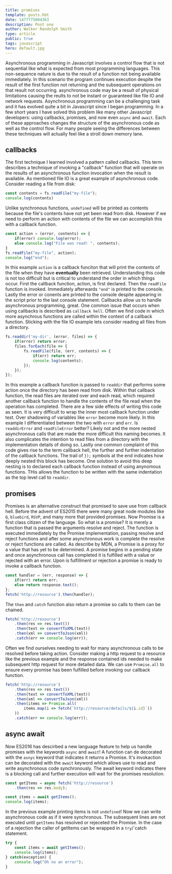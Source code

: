 ```yaml
---
title: promises
template: posts.hbt
date: 1477775004363
description: Post one
author: Walker Randolph Smith
type: article
public: true
tags: javascript
hero: default.jpg
---
```


Asynchronous programming in Javascript involves a control flow that is not sequential like what is
expected from most programming languages. This non-sequence nature is due to the result of a function
not being available immediately. In this scenario the program continues execution despite the result of the first
function not returning and the subsequent operations on that result not occurring. asynchronous code may be a result of
physical limitations causing the reults to not be instant or guaranteed like file IO and network requests.
Asynchronous programming can be a challenging task and it has evolved quite a bit in Javascript since I began programming.
In a few short years I have solved this problem like many other Javascript developers: using callbacks, promises, and now
even `async` and `await`. Each of these approaches changes the structure of the asynchronous code as well as the control flow.
For many people seeing the differences between these techniques will actually feel like a stroll down memory lane.

## callbacks

The first technique I learned involved a pattern called callbacks. This term describes a technique of invoking a "callback"
function that will operate on the results of an asynchronous function invocation when the result is available. As mentioned
file IO is a great example of asynchronous code. Consider reading a file from disk:
```js
const contents = fs.readFile("my-file");
console.log(contents)
```

Unlike synchronous functions, `undefined` will be printed as contents because the file's contents have not yet been read from disk.
However if we need to perform an action with contents of the file we can accomplish this with a callback function.

```js
const action = (error, contents) => {
    if(error) console.log(error);
    else console.log("File was read! ", contents);
}
fs.readFile("my-file", action);
console.log("end");
```

In this example `action` is a callback funciton that will print the contents of the file when they have **eventually**
been retrieved. Understanding this code is not too difficult but is critical to understand the order in which things occur.
First the callback function, action, is first declared. Then the `readFile` function is invoked. Immediately afterwards
`"end"` is printed to the console. Lastly the error or conents are printed to the console despite appearing
in the script prior to the last console statement. Callbacks allow us to handle asynchronous programming, great.
One common issue that occurs when using callbacks is described as `callback hell`. Often we find code in which
more asynchrous functions are called within the context of a callback function. Sticking with the file IO example lets
consider reading all files from a directory.

```js
fs.readdir('my-dir', (error, files) => {
    if(error) return error;
    files.forEach(file => {
        fs.readFile(file, (err, contents) => {
            if(err) return err;
            console.log(contents);
        });
    });
});
```

In this example a callback function is passed to `readdir` that performs some action once the directory has been read from disk.
Within that callback function, the read files are iterated over and each read, which required another callback function
to handle the contents of the file read when the operation has completed. There are a few side effects of writing this code as
seen. It is very difficult to wrap the inner most callback function under test. Over shadowing of variables
like `error` become more likely. In this example I differentiated between the two with `error` and `err`. Is `readdirError`
and `readFileError` better? Likely not and the more nested asynchronous calls that are made the more difficult this naming
becomes. It also complicates the intention to read files from a directory with the implementation details of doing so.
Lastly one common complaint of this code gives rise to the term callback hell, the further and further indentation of the callback functions.
The trail of `});` symbols at the end indicates how deeply nested this block has become. One solution to avoid this deep nesting is to
declared each callback function instead of using anynomous functions. THis allows the function to be written with the same
indentation as the top level call to `readdir`.

## promises

Promises is an alternative construct that promised to save use from callback hell. Before the advent of ES2015 there
were many great node modules like `Q`, `bluebird`, `RSVP`, and many more that provided promises. Now Promise is a first class
citizen of the language. So what is a promise? It is merely a function that is passed the arguments resolve and reject.
The function is executed immediately by the Promise implementation, passing resolve and reject functions and after
some asynchronous work is complete the resolve or reject functions are called. As describe by MDN, a Promise is a proxy
for a value that has yet to be determined. A promise begins in a pending state and once asynchronous call has completed
it is fulfilled with a value or rejected with an error. Upon is fulfillment or rejection a promise is ready to invoke a callback function.
```js
const handler = (err, response) => {
    if(err) return err;
    else return response.text();
};
fetch('http://resource').then(handler);
```

The `then` and `catch` function also return a promise so calls to them can be chained.

```js
fetch('http://resource')
    .then(res => res.text())
    .then(text => convertToXML(text))
    .then(xml => convertToJson(xml))
    .catch(err => console.log(err));
```

Often we find ourselves needing to wait for many asynchronous calls to be resolved before taking action. Consider
making a http request to a resource like the previous example and the response contained ids needed to make subsequent
http request for more detailed data. We can use `Promise.all` to ensure every promise has been fulfilled before invoking our
callback function.
```js
fetch('http://resource')
    .then(res => res.text())
    .then(text => convertToXML(text))
    .then(xml => convertToJson(xml))
    .then(items => Promise.all(
        items.map(i => fetch(`http://resource/details/${i.id}`))
    ))
    .catch(err => console.log(err));
```


## async await
Now ES2016 has descirbed a new language feature to help us handle promises with the keywords `async` and `await`!
A function can de decorated with the `asnyc` keyword that indicates it returns a Promise.
It's invokaction can be decorated with the `await` keyword which allows use to read and write asynchronous code synchronously.
The await keyword indicates there is a blocking call and further execution will wait for the promises resolution.

```js
const getItems = async fetch('http://resource')
    .then(res => res.body);

const items = await getItems();
console.log(items);
```

In the previous example printing items is not `undefined`! Now we can write asynchronous code as if it were synchronous.
 The subsequent lines are not executed until `getItems` has resolved or rejeceted the Promise.
In the case of a rejection the caller of getItems can be wrapped in a `try`/`catch statement.

```js
try {
    const items = await getItems();
    console.log(items);
} catch(exception) {
    console.log("Oh no an error");
}
```
